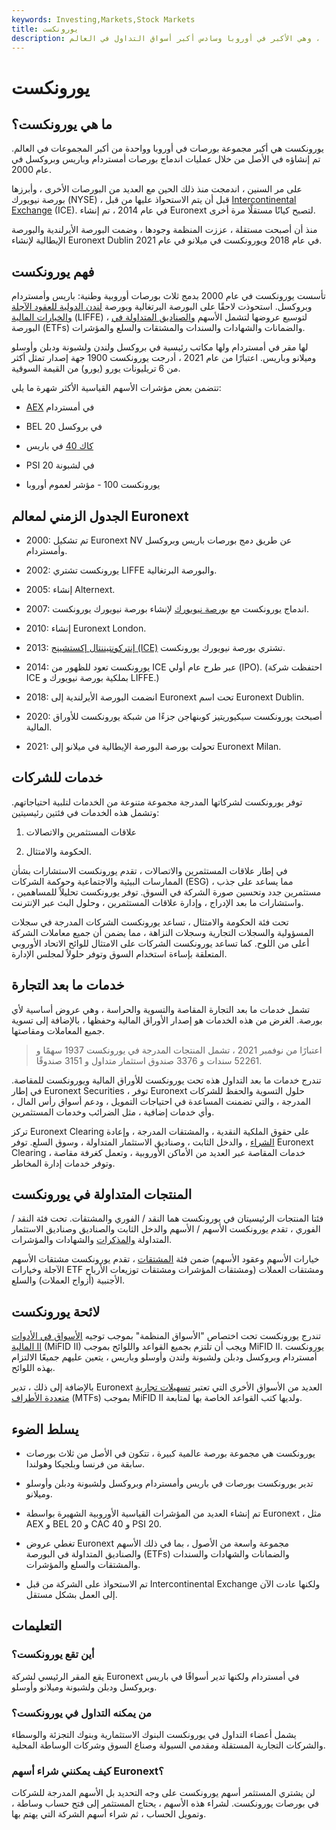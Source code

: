 ```yaml
---
keywords: Investing,Markets,Stock Markets
title: يورونكست
description: يورونكست هي بورصة لعموم أوروبا ، وهي الأكبر في أوروبا وسادس أكبر أسواق التداول في العالم.
---
```


# يورونكست
## ما هي يورونكست؟

يورونكست هي أكبر مجموعة بورصات في أوروبا وواحدة من أكبر المجموعات في العالم. تم إنشاؤه في الأصل من خلال عمليات اندماج بورصات أمستردام وباريس وبروكسل في عام 2000.

على مر السنين ، اندمجت منذ ذلك الحين مع العديد من البورصات الأخرى ، وأبرزها بورصة نيويورك (NYSE) ، قبل أن يتم الاستحواذ عليها من قبل [Intercontinental Exchange](/intercontinentalexchange) (ICE). في عام 2014 ، تم إنشاء Euronext لتصبح كيانًا مستقلًا مرة أخرى.

منذ أن أصبحت مستقلة ، عززت المنظمة وجودها ، وضمت البورصة الأيرلندية والبورصة الإيطالية لإنشاء Euronext Dublin في عام 2018 ويورونكست في ميلانو في عام 2021.

## فهم يورونكست

تأسست يورونكست في عام 2000 بدمج ثلاث بورصات أوروبية وطنية: باريس وأمستردام وبروكسل. استحوذت لاحقًا على البورصة البرتغالية وبورصة [لندن الدولية للعقود الآجلة والخيارات المالية](/liffe) (LIFFE) ، لتوسيع عروضها لتشمل الأسهم [والصناديق المتداولة في](/etf) البورصة (ETFs) والضمانات والشهادات والسندات والمشتقات والسلع والمؤشرات.

لها مقر في أمستردام ولها مكاتب رئيسية في بروكسل ولندن ولشبونة ودبلن وأوسلو وميلانو وباريس. اعتبارًا من عام 2021 ، أدرجت يورونكست 1900 جهة إصدار تمثل أكثر من 6 تريليونات يورو (يورو) من القيمة السوقية.

تتضمن بعض مؤشرات الأسهم القياسية الأكثر شهرة ما يلي:

- [AEX](/aex) في أمستردام

- BEL 20 في بروكسل

- [كاك 40](/cac40) في باريس

- PSI 20 في لشبونة

- يورونكست 100 - مؤشر لعموم أوروبا

## الجدول الزمني لمعالم Euronext

- 2000: تم تشكيل Euronext NV عن طريق دمج بورصات باريس وبروكسل وأمستردام.

- 2002: يورونكست تشتري LIFFE والبورصة البرتغالية.

- 2005: إنشاء Alternext.

- 2007: اندماج يورونكست مع [بورصة نيويورك](/nyse) لإنشاء بورصة نيويورك يورونكست.

- 2010: إنشاء Euronext London.

- 2013: [إنتركونتيننتال إكستشينج (ICE)](/intercontinentalexchange) تشتري بورصة نيويورك يورونكست.

- 2014: يورونكست تعود للظهور من ICE عبر طرح عام أولي (IPO). (احتفظت شركة ICE بملكية بورصة نيويورك و LIFFE.)

- 2018: انضمت البورصة الأيرلندية إلى Euronext تحت اسم Euronext Dublin.

- 2020: أصبحت يورونكست سيكيوريتيز كوبنهاجن جزءًا من شبكة يورونكست للأوراق المالية.

- 2021: تحولت بورصة البورصة الإيطالية في ميلانو إلى Euronext Milan.

## خدمات للشركات

توفر يورونكست لشركاتها المدرجة مجموعة متنوعة من الخدمات لتلبية احتياجاتهم. وتشمل هذه الخدمات في فئتين رئيسيتين:

1. علاقات المستثمرين والاتصالات

1. الحكومة والامتثال.

في إطار علاقات المستثمرين والاتصالات ، تقدم يورونكست الاستشارات بشأن الممارسات البيئية والاجتماعية وحوكمة الشركات (ESG) ، مما يساعد على جذب مستثمرين جدد وتحسين صورة الشركة في السوق. توفر يورونكست تحليلاً للمساهمين ، واستشارات ما بعد الإدراج ، وإدارة علاقات المستثمرين ، وحلول البث عبر الإنترنت.

تحت فئة الحكومة والامتثال ، تساعد يورونكست الشركات المدرجة في سجلات المسؤولية والسجلات التجارية وسجلات النزاهة ، مما يضمن أن جميع معاملات الشركة أعلى من اللوح. كما تساعد يورونكست الشركات على الامتثال للوائح الاتحاد الأوروبي المتعلقة بإساءة استخدام السوق وتوفر حلولاً لمجلس الإدارة.

## خدمات ما بعد التجارة

تشمل خدمات ما بعد التجارة المقاصة والتسوية والحراسة ، وهي عروض أساسية لأي بورصة. الغرض من هذه الخدمات هو إصدار الأوراق المالية وحفظها ، بالإضافة إلى تسوية جميع المعاملات ومقاصتها.

> اعتبارًا من نوفمبر 2021 ، تشمل المنتجات المدرجة في يورونكست 1937 سهمًا و 52261 سندات و 3376 صندوق استثمار متداول و 3151 صندوقًا.

>

تندرج خدمات ما بعد التداول هذه تحت يورونكست للأوراق المالية ويورونكست للمقاصة. في إطار Euronext Securities ، توفر Euronext حلول التسوية والحفظ للشركات المدرجة ، والتي تضمنت المساعدة في احتياجات التمويل ، ودعم أسواق رأس المال ، وأي خدمات إضافية ، مثل الضرائب وخدمات المستثمرين.

تركز Euronext Clearing على حقوق الملكية النقدية ، والمشتقات المدرجة ، وإعادة [الشراء](/repurchaseagreement) ، والدخل الثابت ، وصناديق الاستثمار المتداولة ، وسوق السلع. توفر Euronext Clearing خدمات المقاصة عبر العديد من الأماكن الأوروبية ، وتعمل كغرفة مقاصة ، وتوفر خدمات إدارة المخاطر.

## المنتجات المتداولة في يورونكست

فئتا المنتجات الرئيسيتان في يورونكست هما النقد / الفوري والمشتقات. تحت فئة النقد / الفوري ، تقدم يورونكست الأسهم / الأسهم والدخل الثابت والصناديق وصناديق الاستثمار المتداولة [والمذكرات](/warrant) والشهادات والمؤشرات.

ضمن فئة [المشتقات](/derivative) ، تقدم يورونكست مشتقات الأسهم (خيارات الأسهم وعقود الأسهم الآجلة وخيارات ETF ومشتقات المؤشرات ومشتقات توزيعات الأرباح) ومشتقات العملات الأجنبية (أزواج العملات) والسلع.

## لائحة يورونكست

تندرج يورونكست تحت اختصاص "الأسواق المنظمة" بموجب توجيه [الأسواق في الأدوات المالية II](/mifid-ii) (MiFID II) ويجب أن تلتزم بجميع القواعد واللوائح بموجب MiFID II. يورونكست أمستردام وبروكسل ودبلن ولشبونة ولندن وأوسلو وباريس ، يتعين عليهم جميعًا الالتزام بهذه اللوائح.

بالإضافة إلى ذلك ، تدير Euronext العديد من الأسواق الأخرى التي تعتبر [تسهيلات تجارية متعددة الأطراف](/multilateral_trading_facility) (MTFs) بموجب MiFID II ولديها كتب القواعد الخاصة بها لمتابعة.

## يسلط الضوء

- يورونكست هي مجموعة بورصة عالمية كبيرة ، تتكون في الأصل من ثلاث بورصات سابقة من فرنسا وبلجيكا وهولندا.

- تدير يورونكست بورصات في باريس وأمستردام وبروكسل ولشبونة ودبلن وأوسلو وميلانو.

- تم إنشاء العديد من المؤشرات القياسية الأوروبية الشهيرة بواسطة Euronext ، مثل AEX و BEL 20 و CAC 40 و PSI 20.

- تغطي عروض Euronext مجموعة واسعة من الأصول ، بما في ذلك الأسهم والصناديق المتداولة في البورصة (ETFs) والضمانات والشهادات والسندات والمشتقات والسلع والمؤشرات.

- تم الاستحواذ على الشركة من قبل Intercontinental Exchange ولكنها عادت الآن إلى العمل بشكل مستقل.

## التعليمات

### أين تقع يورونكست؟

يقع المقر الرئيسي لشركة Euronext في أمستردام ولكنها تدير أسواقًا في باريس وبروكسل ودبلن ولشبونة وميلانو وأوسلو.

### من يمكنه التداول في يورونكست؟

يشمل أعضاء التداول في يورونكست البنوك الاستثمارية وبنوك التجزئة والوسطاء والشركات التجارية المستقلة ومقدمي السيولة وصناع السوق وشركات الوساطة المحلية.

### كيف يمكنني شراء أسهم Euronext؟

لن يشتري المستثمر أسهم يورونكست على وجه التحديد بل الأسهم المدرجة للشركات في بورصات يورونكست. لشراء هذه الأسهم ، يحتاج المستثمر إلى فتح حساب وساطة ، وتمويل الحساب ، ثم شراء أسهم الشركة التي يهتم بها.

